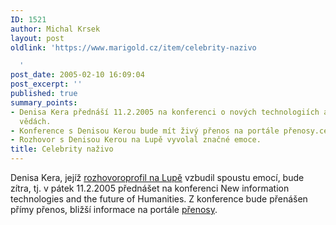 ```yaml
---
ID: 1521
author: Michal Krsek
layout: post
oldlink: 'https://www.marigold.cz/item/celebrity-nazivo

  '
post_date: 2005-02-10 16:09:04
post_excerpt: ''
published: true
summary_points:
- Denisa Kera přednáší 11.2.2005 na konferenci o nových technologiích a humanitních
  vědách.
- Konference s Denisou Kerou bude mít živý přenos na portále přenosy.cesnet.cz.
- Rozhovor s Denisou Kerou na Lupě vyvolal značné emoce.
title: Celebrity naživo
---
```


<p><!--startfragment -->Denisa Kera, jejíž <a href="http://www.lupa.cz/clanek.php3?show=3920"  target="_blank">rozhovoroprofil na Lupě</a>
vzbudil spoustu emocí, bude zítra, tj. v pátek 11.2.2005 přednášet na
konferenci New information technologies and the future of Humanities. Z
konference bude přenášen přímy přenos, bližší informace na portále <a href="http://prenosy.cesnet.cz/">přenosy</a>.
</p>